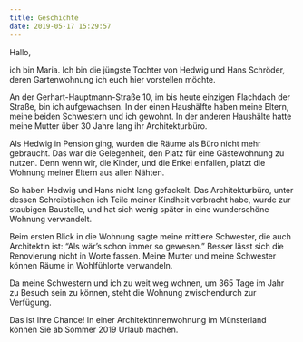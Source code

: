 ```yaml
---
title: Geschichte
date: 2019-05-17 15:29:57
---
```


Hallo,

ich bin Maria. Ich bin die jüngste Tochter von Hedwig und Hans Schröder, deren Gartenwohnung ich euch hier vorstellen möchte. 

An der Gerhart-Hauptmann-Straße 10, im bis heute einzigen Flachdach der Straße, bin ich aufgewachsen. In der einen Haushälfte haben meine Eltern, meine beiden Schwestern und ich gewohnt. In der anderen Haushälte hatte meine Mutter über 30 Jahre lang ihr Architekturbüro. 

Als Hedwig in Pension ging, wurden die Räume als Büro nicht mehr gebraucht. Das war die Gelegenheit, den Platz für eine Gästewohnung zu nutzen. Denn wenn wir, die Kinder, und die Enkel einfallen, platzt die Wohnung meiner Eltern aus allen Nähten. 

So haben Hedwig und Hans nicht lang gefackelt. Das Architekturbüro, unter dessen Schreibtischen ich Teile meiner Kindheit verbracht habe, wurde zur staubigen Baustelle, und hat sich wenig später in eine wunderschöne Wohnung verwandelt. 

Beim ersten Blick in die Wohnung sagte meine mittlere Schwester, die auch Architektin ist: “Als wär’s schon immer so gewesen.” Besser lässt sich die Renovierung nicht in Worte fassen. Meine Mutter und meine Schwester können Räume in Wohlfühlorte verwandeln.

Da meine Schwestern und ich zu weit weg wohnen, um 365 Tage im Jahr zu Besuch sein zu können, steht die Wohnung zwischendurch zur Verfügung.

Das ist Ihre Chance! In einer Architektinnenwohnung im Münsterland können Sie ab Sommer 2019 Urlaub machen. 
